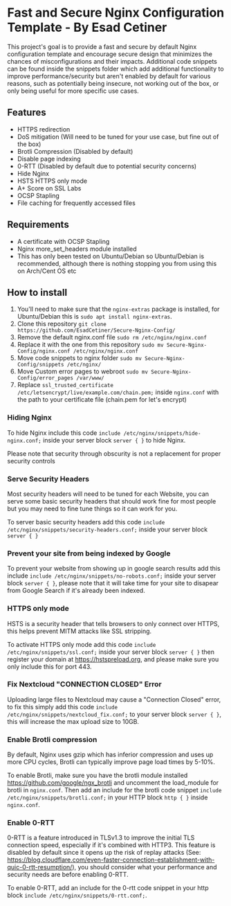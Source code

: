# Fast and Secure Nginx Configuration Template - By Esad Cetiner
This project's goal is to provide a fast and secure by default Nginx configuration template and encourage secure design that minimizes the chances of misconfigurations and their impacts. Additional code snippets can be found inside the snippets folder which add additional functionality to improve performance/security but aren't enabled by default for various reasons, such as potentially being insecure, not working out of the box, or only being useful for more specific use cases.

## Features
- HTTPS redirection
- DoS mitigation (Will need to be tuned for your use case, but fine out of the box)
- Brotli Compression (Disabled by default)
- Disable page indexing
- 0-RTT (Disabled by default due to potential security concerns)
- Hide Nginx
- HSTS HTTPS only mode
- A+ Score on SSL Labs
- OCSP Stapling
- File caching for frequently accessed files

## Requirements
- A certificate with OCSP Stapling
- Nginx more_set_headers module installed
- This has only been tested on Ubuntu/Debian so Ubuntu/Debian is recommended, although there is nothing stopping you from using this on Arch/Cent OS etc

## How to install
1. You'll need to make sure that the ``nginx-extras`` package is installed, for Ubuntu/Debian this is ``sudo apt install nginx-extras``.
2. Clone this repository ``git clone https://github.com/EsadCetiner/Secure-Nginx-Config/``
3. Remove the default nginx.conf file ``sudo rm /etc/nginx/nginx.conf``
4. Replace it with the one from this repository ``sudo mv Secure-Nginx-Config/nginx.conf /etc/nginx/nginx.conf``
5. Move code snippets to nginx folder ``sudo mv Secure-Nginx-Config/snippets /etc/nginx/``
6. Move Custom error pages to webroot ``sudo mv Secure-Nginx-Config/error_pages /var/www/``
7. Replace ``ssl_trusted_certificate /etc/letsencrypt/live/example.com/chain.pem;`` inside ``nginx.conf`` with the path to your certificate file (chain.pem for let's encrypt) 

### Hiding Nginx
To hide Nginx include this code ``include /etc/nginx/snippets/hide-nginx.conf;`` inside your server block ``server { }`` to hide Nginx.

Please note that security through obscurity is not a replacement for proper security controls

### Serve Security Headers
Most security headers will need to be tuned for each Website, you can serve some basic security headers that should work fine for most people but you may need to fine tune things so it can work for you.

To server basic security headers add this code ``include /etc/nginx/snippets/security-headers.conf;`` inside your server block ``server { }``

### Prevent your site from being indexed by Google
To prevent your website from showing up in google search results add this include ``include /etc/nginx/snippets/no-robots.conf;`` inside your server block ``server { }``, please note that it will take time for your site to disapear from Google Search if it's already been indexed.

### HTTPS only mode
HSTS is a security header that tells browsers to only connect over HTTPS, this helps prevent MITM attacks like SSL stripping.

To activate HTTPS only mode add this code ``include /etc/nginx/snippets/ssl.conf;`` inside your server block ``server { }`` then register your domain at https://hstspreload.org, and please make sure you only include this for port 443.

### Fix Nextcloud "CONNECTION CLOSED" Error
Uploading large files to Nextcloud may cause a "Connection Closed" error, to fix this simply add this code ``include /etc/nginx/snippets/nextcloud_fix.conf;`` to your server block ``server { }``, this will increase the max upload size to 10GB. 

### Enable Brotli compression
By default, Nginx uses gzip which has inferior compression and uses up more CPU cycles, Brotli can typically improve page load times by 5-10%.

To enable Brotli, make sure you have the brotli module installed https://github.com/google/ngx_brotli and uncomment the load_module for brotli in ``nginx.conf``. Then add an include for the brotli code snippet ``include /etc/nginx/snippets/brotli.conf;`` in your HTTP block ``http { }`` inside ``nginx.conf``.

### Enable 0-RTT
0-RTT is a feature introduced in TLSv1.3 to improve the initial TLS connection speed, especially if it's combined with HTTP3. This feature is disabled by default since it opens up the risk of replay attacks (See: https://blog.cloudflare.com/even-faster-connection-establishment-with-quic-0-rtt-resumption/), you should consider what your performance and security needs are before enabling 0-RTT.

To enable 0-RTT, add an include for the 0-rtt code snippet in your http block ``include /etc/nginx/snippets/0-rtt.conf;``.
